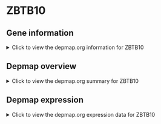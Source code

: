 <h1>ZBTB10</h1>

<h2>Gene information</h2>
<details>
  <summary>Click to view the depmap.org information for ZBTB10</summary>
  <iframe src="https://depmap.org/portal/gene/ZBTB10?tab=about" style="border:none;width:100%;height:800px"></iframe>
</details>

<h2>Depmap overview</h2>
<details>
  <summary>Click to view the depmap.org summary for ZBTB10</summary>
  <iframe src="https://depmap.org/portal/gene/ZBTB10?tab=overview" style="border:none;width:100%;height:800px"></iframe>
</details>

<h2>Depmap expression</h2>
<details>
  <summary>Click to view the depmap.org expression data for ZBTB10</summary>
  <iframe src="https://depmap.org/portal/gene/ZBTB10?tab=characterization" style="border:none;width:100%;height:800px"></iframe>
</details>


<!--
<h2>Reactome Pathway diagram</h2>
<details>
  <summary>Click to view Reactome pathway for ZBTB10</summary>
  PNAME
</details>
-->


